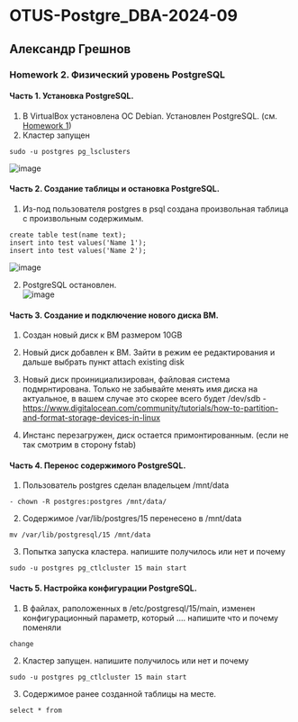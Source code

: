# OTUS-Postgre_DBA-2024-09
## Александр Грешнов

### Homework 2. Физический уровень PostgreSQL

#### Часть 1. Установка PostgreSQL.
1. В VirtualBox установлена ОС Debian. Установлен PostgreSQL. (см. [Homework 1](/Homework/HW-1.md))
2. Кластер запущен
```
sudo -u postgres pg_lsclusters
```
![image](https://github.com/user-attachments/assets/78695a8d-1a65-40e3-b74a-05ed1c9ddd45)

#### Часть 2. Создание таблицы и остановка PostgreSQL.
1. Из-под пользователя postgres в psql создана произвольная таблица с произвольным содержимым.
```
create table test(name text);
insert into test values('Name 1');
insert into test values('Name 2');
```
![image](https://github.com/user-attachments/assets/6292277a-f536-45f2-94a5-c596a4702f7c)

2. PostgreSQL остановлен.\
![image](https://github.com/user-attachments/assets/bb52d2bd-a49a-4da4-9a1e-0b4fc27ccd17)


#### Часть 3. Создание и подключение нового диска ВМ.
1. Создан новый диск к ВМ размером 10GB

2. Новый диск добавлен к ВМ. Зайти в режим ее редактирования и дальше выбрать пункт attach existing disk

3. Новый диск проинициализирован, файловая система подмрнтирована. Только не забывайте менять имя диска на актуальное, в вашем случае это скорее всего будет /dev/sdb - https://www.digitalocean.com/community/tutorials/how-to-partition-and-format-storage-devices-in-linux

4. Инстанс перезагружен, диск остается примонтированным. (если не так смотрим в сторону fstab)

#### Часть 4. Перенос содержимого PostgreSQL.
1. Пользователь postgres сделан владельцем /mnt/data 
```
- chown -R postgres:postgres /mnt/data/
```

2. Содержимое /var/lib/postgres/15 перенесено в /mnt/data
``` 
mv /var/lib/postgresql/15 /mnt/data
```

3. Попытка запуска кластера. напишите получилось или нет и почему
```
sudo -u postgres pg_ctlcluster 15 main start
```

#### Часть 5. Настройка конфигурации PostgreSQL.
1. В файлах, раположенных в /etc/postgresql/15/main, изменен конфигурационный параметр, который .... напишите что и почему поменяли
```
change
```
2. Кластер запущен. напишите получилось или нет и почему
```
sudo -u postgres pg_ctlcluster 15 main start
```
3. Содержимое ранее созданной таблицы на месте.
```
select * from 
```





